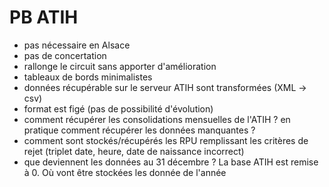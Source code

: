 PB ATIH
=======

- pas nécessaire en Alsace
- pas de concertation
- rallonge le circuit sans apporter d'amélioration
- tableaux de bords minimalistes
- données récupérable sur le serveur ATIH sont transformées (XML -> csv)
- format est figé (pas de possibilité d'évolution)
- comment récupérer les consolidations mensuelles de l'ATIH ? en pratique comment récupérer les données manquantes ?
- comment sont stockés/récupérés les RPU remplissant les critères de rejet (triplet date, heure, date de naissance incorrect)
- que deviennent les données au 31 décembre ? La base ATIH est remise à 0. Où vont être stockées les donnée de l'année